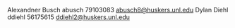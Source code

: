 Alexandner Busch abusch 79103083 abusch8@huskers.unl.edu
Dylan Diehl ddiehl 56175615 ddiehl2@huskers.unl.edu